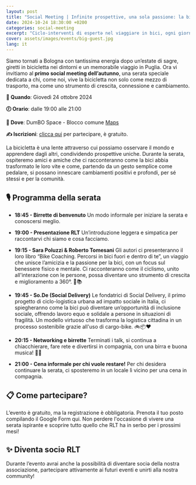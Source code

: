 ```yaml
---
layout: post
title: "Social Meeting | Infinite prospettive, una sola passione: la bici!"
date: 2024-10-24 18:30:00 +0200
categories: social-meeting
excerpt: "Ciclo-interventi di espertǝ nel viaggiare in bici, ogni giorno e anche nel tempo libero"
cover: assets/images/events/big-guest.jpg
lang: it
---
```


Siamo tornati a Bologna con tantissima energia dopo un’estate di sagre, giretti in bicicletta nei dintorni e un memorabile viaggio in Puglia. Ora vi invitiamo al **primo social meeting dell’autunno**, una serata speciale dedicata a chi, come noi, vive la bicicletta non solo come mezzo di trasporto, ma come uno strumento di crescita, connessione e cambiamento.

**📅 Quando**: Giovedì 24 ottobre 2024

**🕖 Orario**: dalle 19:00 alle 21:00

**📍 Dove**: DumBO Space - Blocco comune [Maps](https://maps.app.goo.gl/UpHT9WyYLxS9EJJi9)

**✍️ Iscrizioni**: [clicca qui](https://forms.gle/WWLugZsmPUA1rBk29) per partecipare, è gratuito.

La bicicletta è una lente attraverso cui possiamo osservare il mondo e apprendere dagli altri, condividendo prospettive uniche. Durante la serata, ospiteremo amici e amiche che ci racconteranno come la bici abbia trasformato le loro vite e come, partendo da un gesto semplice come pedalare, si possano innescare cambiamenti positivi e profondi, per sé stessi e per la comunità.

## **🎙️ Programma della serata**
- **18:45 - Birrette di benvenuto**
Un modo informale per iniziare la serata e conoscersi meglio.

- **19:00 - Presentazione RLT**
Un’introduzione leggera e simpatica per raccontarvi chi siamo e cosa facciamo.

- **19:15 - Sara Poluzzi & Roberto Tomesani**
Gli autori ci presenteranno il loro libro “Bike Coaching. Percorsi in bici fuori e dentro di te”, un viaggio che unisce l’amicizia e la passione per la bici, con un focus sul benessere fisico e mentale. Ci racconteranno come il ciclismo, unito all'interazione con le persone, possa diventare uno strumento di crescita e miglioramento a 360°. 🚴📚

- **19:45 - So.De (Social Delivery)**
Le fondatrici di Social Delivery, il primo progetto di ciclo-logistica urbana ad impatto sociale in Italia, ci spiegheranno come la bici può diventare un’opportunità di inclusione sociale, offrendo lavoro equo e solidale a persone in situazioni di fragilità. Un modello virtuoso che trasforma la logistica cittadina in un processo sostenibile grazie all'uso di cargo-bike. 🚲📦❤️

- **20:15 - Networking e birrette**
Terminati i talk, si continua a chiacchierare, fare rete e divertirsi in compagnia, con una birra e buona musica! 🍻🎶

- **21:00 - Cena informale per chi vuole restare!**
Per chi desidera continuare la serata, ci sposteremo in un locale lì vicino per una cena in compagnia.

## 📋 Come partecipare?
L’evento è gratuito, ma la registrazione è obbligatoria. Prenota il tuo posto compilando il Google Form qui. Non perdere l'occasione di vivere una serata ispirante e scoprire tutto quello che RLT ha in serbo per i prossimi mesi!

## ✨ Diventa sociə RLT
Durante l’evento avrai anche la possibilità di diventare sociə della nostra associazione, partecipare attivamente ai futuri eventi e unirti alla nostra community!

